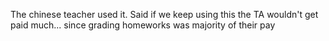 The chinese teacher used it.
Said if we keep using this the TA wouldn't get paid much... since grading homeworks was majority of their pay
